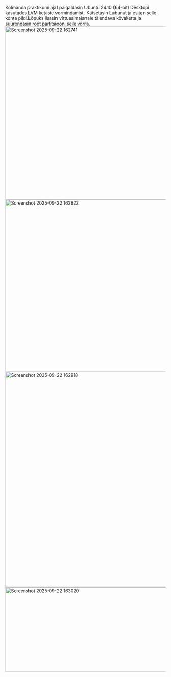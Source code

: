 Kolmanda praktikumi ajal paigaldasin Ubuntu 24.10 (64-bit) Desktopi kasutades LVM ketaste vormindamist. Katsetasin Lubunut ja esitan selle kohta pildi.Lõpuks lisasin virtuaalmaisnale täiendava kõvaketta ja suurendasin root partitsiooni selle võrra.
<img width="812" height="542" alt="Screenshot 2025-09-22 162741" src="https://github.com/user-attachments/assets/62fb812a-ff27-416d-aae6-bfcc76f4420e" />
<img width="810" height="539" alt="Screenshot 2025-09-22 162822" src="https://github.com/user-attachments/assets/2db3cc87-c671-4116-b620-7741ecfd9d6d" />
<img width="1094" height="674" alt="Screenshot 2025-09-22 162918" src="https://github.com/user-attachments/assets/26df85a3-99c7-43fc-94c7-51a9e52c36a9" />
<img width="1068" height="265" alt="Screenshot 2025-09-22 163020" src="https://github.com/user-attachments/assets/1e7c0ef0-5403-4159-bc97-7c30281196b4" />
